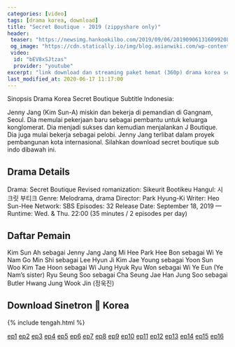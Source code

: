 ```yaml
---
categories: [video]
tags: [drama korea, download]
title: "Secret Boutique - 2019 (zippyshare only)"
header:
 teaser: "https://newsimg.hankookilbo.com/2019/09/06/201909061316099208_1.jpg"
 og_image: "https://cdn.statically.io/img/blog.asianwiki.com/wp-content/uploads/2019/09/Secret_Boutique-CP111-SM1.jpg"
 video:
  id: "bEV8xSJtzas"
  provider: "youtube"
excerpt: "link download dan streaming paket hemat (360p) drama korea secret boutique (2019) via zippyshare only"
last_modified_at: 2020-06-17 11:17:00
---
```


Sinopsis Drama Korea Secret Boutique Subtitle Indonesia:

Jenny Jang (Kim Sun-A) miskin dan bekerja di pemandian di Gangnam, Seoul. Dia memulai pekerjaan baru sebagai pembantu untuk keluarga konglomerat. Dia menjadi sukses dan kemudian menjalankan J Boutique. Dia juga mulai bekerja sebagai pelobi. Jenny Jang terlibat dalam proyek pembangunan kota internasional. Silahkan download secret boutique sub indo dibawah ini.

## Drama Details 

Drama: Secret Boutique
Revised romanization: Sikeurit Bootikeu
Hangul: 시크릿 부티크
Genre: Melodrama, drama
Director: Park Hyung-Ki
Writer: Heo Sun-Hee
Network: SBS
Episodes: 32
Release Date: September 18, 2019 —
Runtime: Wed. & Thu. 22:00 (35 minutes / 2 episodes per day)

## Daftar Pemain

Kim Sun Ah sebagai Jenny Jang
Jang Mi Hee
Park Hee Bon sebagai Wi Ye Nam
Go Min Shi sebagai Lee Hyun Ji
Kim Jae Young sebagai Yoon Sun Woo
Kim Tae Hoon sebagai Wi Jung Hyuk
Ryu Won sebagai Wi Ye Eun (Ye Nam’s sister)
Ryu Seung Soo sebagai Cha Seung Jae
Han Jung Soo sebagai Butler Hwang
Jung Wook Jin (정욱진)

## Download Sinetron 🤣 Korea

{% include tengah.html %}

[ep1](https://www35.zippyshare.com/v/AmyQNmUN/file.html)
[ep2](https://www2.zippyshare.com/v/w78IagxZ/file.html)
[ep3](https://www57.zippyshare.com/v/gocgG7L4/file.html)
[ep4](https://www57.zippyshare.com/v/kRY03Lq6/file.html)
[ep5](https://www55.zippyshare.com/v/QXI06az3/file.html)
[ep6](https://www69.zippyshare.com/v/9XHyM6Xe/file.html)
[ep7](https://www38.zippyshare.com/v/3ZaArijC/file.html)
[ep8](https://www108.zippyshare.com/v/UddR8T64/file.html)
[ep9](https://www117.zippyshare.com/v/zp8eT8ka/file.html)
[ep10](https://www29.zippyshare.com/v/vX1VLUM1/file.html)
[ep11](https://www83.zippyshare.com/v/pqWdjbV2/file.html)
[ep12](https://www60.zippyshare.com/v/OTK2BQnI/file.html)
[ep13](https://www108.zippyshare.com/v/7Cjp1yCk/file.html)
[ep14](https://www70.zippyshare.com/v/QRzzgwAf/file.html)
[ep15](https://www24.zippyshare.com/v/99ypFqYR/file.html)
[ep16](https://www10.zippyshare.com/v/IUpq0Lnt/file.html)
